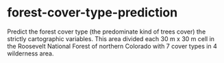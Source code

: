# forest-cover-type-prediction
Predict the forest cover type (the predominate kind of trees cover) the strictly cartographic variables. This area divided each 30 m x 30 m cell in the Roosevelt National Forest of northern Colorado with 7 cover types in 4 wilderness area.
